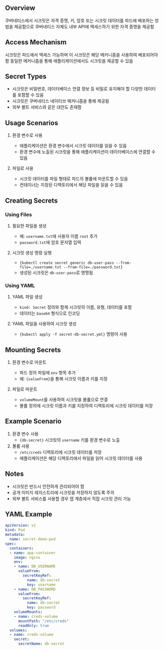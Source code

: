 ## Overview
쿠버네티스에서 시크릿은 자격 증명, 키, 암호 또는 시크릿 데이터를 파드에 배포하는 방법을 제공함으로 쿠버네티스 자체도 내부 API에 액세스하기 위한 자격 증명을 제공함

## Access Mechanism
시크릿은 파드에서 액세스 가능하며 이 시크릿은 해당 메커니즘을 사용하여 배포되어야 함 동일한 메커니즘을 통해 애플리케이션에서도 시크릿을 제공할 수 있음

## Secret Types
- 시크릿은 비밀번호, 데이터베이스 연결 정보 등 비밀로 유지해야 할 다양한 데이터를 포함할 수 있음
- 시크릿은 쿠버네티스 네이티브 메커니즘을 통해 제공됨
- 외부 볼트 서비스와 같은 대안도 존재함

## Usage Scenarios
1. 환경 변수로 사용
   - 애플리케이션은 환경 변수에서 시크릿 데이터를 읽을 수 있음
   - 환경 변수에 노출된 시크릿을 통해 애플리케이션이 데이터베이스에 연결할 수 있음

2. 파일로 사용
   - 시크릿 데이터를 파일 형태로 파드의 볼륨에 마운트할 수 있음
   - 컨테이너는 지정된 디렉토리에서 해당 파일을 읽을 수 있음

## Creating Secrets
### Using Files
1. 필요한 파일을 생성
   - 예: `username.txt`에 사용자 이름 `root` 추가
   - `password.txt`에 암호 문자열 입력

2. 시크릿 생성 명령 실행
   - `{kubectl create secret generic db-user-pass --from-file=./username.txt --from-file=./password.txt}`
   - 생성된 시크릿은 `db-user-pass`로 명명됨

### Using YAML
1. YAML 파일 생성
   - `kind: Secret` 정의와 함께 시크릿의 이름, 유형, 데이터를 포함
   - 데이터는 `base64` 형식으로 인코딩

2. YAML 파일을 사용하여 시크릿 생성
   - `{kubectl apply -f secret-db-secret.yml}` 명령어 사용

## Mounting Secrets
1. 환경 변수로 마운트
   - 파드 정의 파일에 `env` 항목 추가
   - 예: `{valueFrom}`을 통해 시크릿 이름과 키를 지정

2. 파일로 마운트
   - `volumeMount`를 사용하여 시크릿을 볼륨으로 연결
   - 볼륨 정의에 시크릿 이름과 키를 지정하여 디렉토리에 시크릿 데이터를 저장

## Example Scenario
1. 환경 변수 사용
   - `{db-secret}` 시크릿의 `username` 키를 환경 변수로 노출
2. 볼륨 사용
   - `/etc/creds` 디렉토리에 시크릿 데이터를 저장
   - 애플리케이션은 해당 디렉토리에서 파일을 읽어 시크릿 데이터를 사용

## Notes
- 시크릿은 반드시 안전하게 관리되어야 함
- 공개 이미지 레지스트리에 시크릿을 저장하지 않도록 주의
- 외부 볼트 서비스를 사용할 경우 앱 계층에서 직접 시크릿 관리 가능

## YAML Example
```yaml
apiVersion: v1
kind: Pod
metadata:
  name: secret-demo-pod
spec:
  containers:
  - name: app-container
    image: nginx
    env:
    - name: DB_USERNAME
      valueFrom:
        secretKeyRef:
          name: db-secret
          key: username
    - name: DB_PASSWORD
      valueFrom:
        secretKeyRef:
          name: db-secret
          key: password
    volumeMounts:
    - name: creds-volume
      mountPath: "/etc/creds"
      readOnly: true
  volumes:
  - name: creds-volume
    secret:
      secretName: db-secret
```

